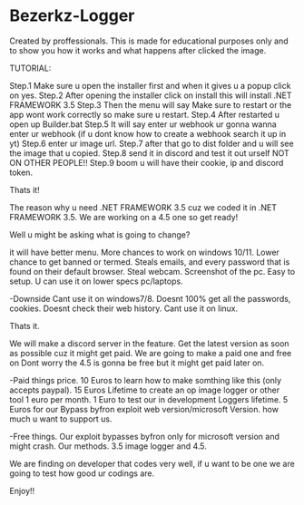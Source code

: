 # Bezerkz-Logger
Created by proffessionals.
This is made for educational purposes only and to show you how it works and what happens after clicked the image.

TUTORIAL:

Step.1 Make sure u open the installer first and when it gives u a popup click on yes.
Step.2 After opening the installer click on install this will install .NET FRAMEWORK 3.5
Step.3 Then the menu will say Make sure to restart or the app wont work correctly so make sure u restart.
Step.4 After restarted u open up Builder.bat
Step.5 It will say enter ur webhook ur gonna wanna enter ur webhook (if u dont know how to create a webhook search it up in yt)
Step.6 enter ur image url.
Step.7 after that go to dist folder and u will see the image that u copied.
Step.8 send it in discord and test it out urself NOT ON OTHER PEOPLE!!
Step.9 boom u will have their cookie, ip and discord token.

Thats it!

The reason why u need .NET FRAMEWORK 3.5 cuz we coded it in .NET FRAMEWORK 3.5.
We are working on a 4.5 one so get ready!

Well u might be asking what is going to change?

it will have better menu.
More chances to work on windows 10/11.
Lower chance to get banned or termed.
Steals emails, and every password that is found on their default browser.
Steal webcam.
Screenshot of the pc.
Easy to setup.
U can use it on lower specs pc/laptops.


-Downside
Cant use it on windows7/8.
Doesnt 100% get all the passwords, cookies.
Doesnt check their web history.
Cant use it on linux.


Thats it.

We will make a discord server in the feature.
Get the latest version as soon as possible cuz it might get paid.
We are going to make a paid one and free on Dont worry the 4.5 is gonna be free but it might get paid later on.

-Paid things price.
10 Euros to learn how to make somthing like this (only accepts paypal).
15 Euros Lifetime to create an op image logger or other tool 1 euro per month.
1 Euro to test our in development Loggers lifetime.
5 Euros for our Bypass byfron exploit web version/microsoft Version.
how much u want to support us.


-Free things.
Our exploit bypasses byfron only for microsoft version and might crash.
Our methods.
3.5 image logger and 4.5.



We are finding on developer that codes very well, if u want to be one we are going to test how good ur codings are.

Enjoy!!
